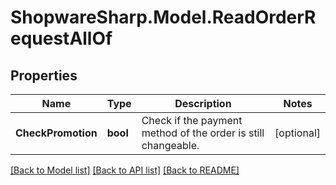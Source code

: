 # ShopwareSharp.Model.ReadOrderRequestAllOf

## Properties

Name | Type | Description | Notes
------------ | ------------- | ------------- | -------------
**CheckPromotion** | **bool** | Check if the payment method of the order is still changeable. | [optional] 

[[Back to Model list]](../README.md#documentation-for-models) [[Back to API list]](../README.md#documentation-for-api-endpoints) [[Back to README]](../README.md)

